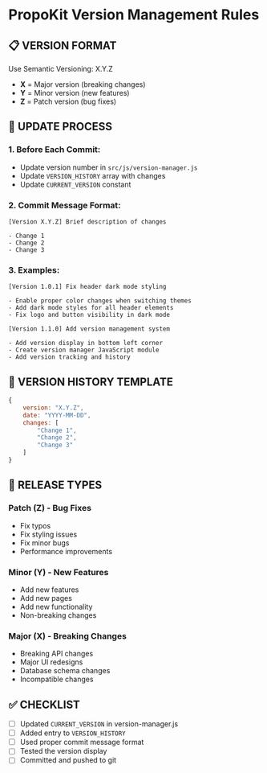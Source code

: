 # PropoKit Version Management Rules

## 📋 VERSION FORMAT
Use Semantic Versioning: X.Y.Z
- **X** = Major version (breaking changes)
- **Y** = Minor version (new features)  
- **Z** = Patch version (bug fixes)

## 🔄 UPDATE PROCESS

### 1. Before Each Commit:
- Update version number in `src/js/version-manager.js`
- Update `VERSION_HISTORY` array with changes
- Update `CURRENT_VERSION` constant

### 2. Commit Message Format:
```
[Version X.Y.Z] Brief description of changes

- Change 1
- Change 2
- Change 3
```

### 3. Examples:
```
[Version 1.0.1] Fix header dark mode styling

- Enable proper color changes when switching themes
- Add dark mode styles for all header elements
- Fix logo and button visibility in dark mode
```

```
[Version 1.1.0] Add version management system

- Add version display in bottom left corner
- Create version manager JavaScript module
- Add version tracking and history
```

## 📝 VERSION HISTORY TEMPLATE
```javascript
{
    version: "X.Y.Z",
    date: "YYYY-MM-DD",
    changes: [
        "Change 1",
        "Change 2",
        "Change 3"
    ]
}
```

## 🚀 RELEASE TYPES

### Patch (Z) - Bug Fixes
- Fix typos
- Fix styling issues
- Fix minor bugs
- Performance improvements

### Minor (Y) - New Features
- Add new features
- Add new pages
- Add new functionality
- Non-breaking changes

### Major (X) - Breaking Changes
- Breaking API changes
- Major UI redesigns
- Database schema changes
- Incompatible changes

## ✅ CHECKLIST
- [ ] Updated `CURRENT_VERSION` in version-manager.js
- [ ] Added entry to `VERSION_HISTORY`
- [ ] Used proper commit message format
- [ ] Tested the version display
- [ ] Committed and pushed to git
